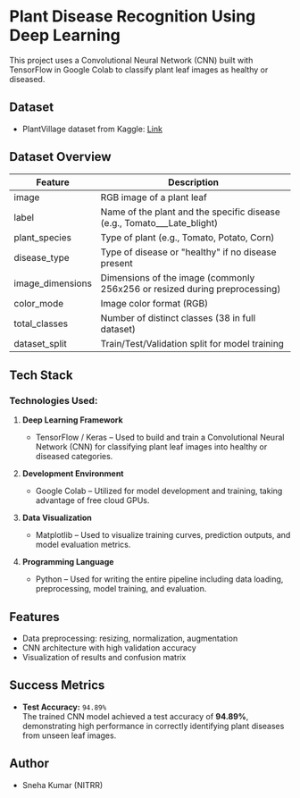 

# Plant Disease Recognition Using Deep Learning

This project uses a Convolutional Neural Network (CNN) built with TensorFlow in Google Colab to classify plant leaf images as healthy or diseased.

## Dataset
- PlantVillage dataset from Kaggle: [Link](https://www.kaggle.com/datasets/emmarex/plantdisease)

## Dataset Overview

| **Feature**         | **Description**                                                             |
|---------------------|-----------------------------------------------------------------------------|
| image             | RGB image of a plant leaf                                                   |
| label            | Name of the plant and the specific disease (e.g., Tomato___Late_blight)     |
| plant_species     | Type of plant (e.g., Tomato, Potato, Corn)                                  |
| disease_type      | Type of disease or "healthy" if no disease present                          |
| image_dimensions  | Dimensions of the image (commonly 256x256 or resized during preprocessing)  |
| color_mode        | Image color format (RGB)                                                    |
| total_classes     | Number of distinct classes (38 in full dataset)                             |
| dataset_split     | Train/Test/Validation split for model training                              |


## Tech Stack

### Technologies Used:

1. **Deep Learning Framework**
   - TensorFlow / Keras – Used to build and train a Convolutional Neural Network (CNN) for classifying plant leaf images into healthy or diseased categories.

2. **Development Environment**
   - Google Colab – Utilized for model development and training, taking advantage of free cloud GPUs.

3. **Data Visualization**
   - Matplotlib – Used to visualize training curves, prediction outputs, and model evaluation metrics.

4. **Programming Language**
   - Python – Used for writing the entire pipeline including data loading, preprocessing, model training, and evaluation.

## Features
- Data preprocessing: resizing, normalization, augmentation
- CNN architecture with high validation accuracy
- Visualization of results and confusion matrix



## Success Metrics

- **Test Accuracy:** `94.89%`  
  The trained CNN model achieved a test accuracy of **94.89%**, demonstrating high performance in correctly identifying plant diseases from unseen leaf images.


## Author
- Sneha Kumar (NITRR)



